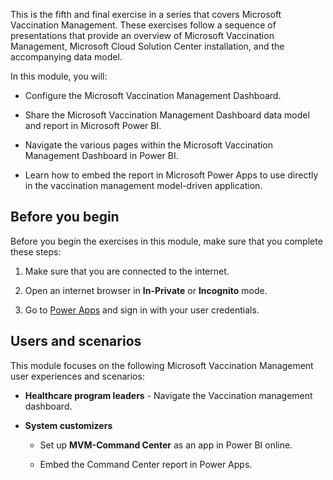 This is the fifth and final exercise in a series that covers Microsoft Vaccination Management. These exercises follow a sequence of presentations that provide an overview of Microsoft Vaccination Management, Microsoft Cloud Solution Center installation, and the accompanying data model.

In this module, you will:

- Configure the Microsoft Vaccination Management Dashboard.

- Share the Microsoft Vaccination Management Dashboard data model and report in Microsoft Power BI.

- Navigate the various pages within the Microsoft Vaccination Management Dashboard in Power BI.

- Learn how to embed the report in Microsoft Power Apps to use directly in the vaccination management model-driven application.


## Before you begin
Before you begin the exercises in this module, make sure that you complete these steps:

1.  Make sure that you are connected to the internet.

2.  Open an internet browser in **In-Private** or **Incognito** mode.

3.  Go to [Power Apps](https://make.powerapps.com/?azure-portal=true) and sign in with your user credentials.


## Users and scenarios

This module focuses on the following Microsoft Vaccination Management user experiences and scenarios:

- **Healthcare program leaders** - Navigate the Vaccination management dashboard.

- **System customizers**

  - Set up **MVM-Command Center** as an app in Power BI online.

  - Embed the Command Center report in Power Apps.

